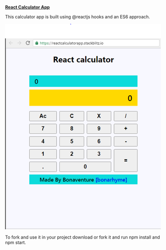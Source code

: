 **[React Calculator App](https://reactcalculatorapp.stackblitz.io)**

This calculator app is built using @reactjs hooks and an ES6 approach.

![React calculator app](public/images/react-calculator.PNG)

To fork and use it in your project download or fork it and run npm install and npm start.
